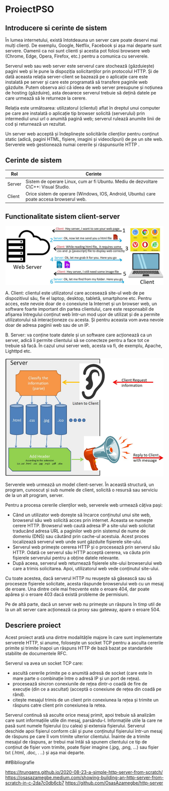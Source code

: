 # ProiectPSO


## Introducere si cerinte de sistem

În lumea internetului, există întotdeauna un server care poate deservi mai mulți clienți. De exemplu, Google, Netflix, Facebook și așa mai departe sunt servere. Oamenii ca noi sunt clienti și acestia pot folosi browsere web (Chrome, Edge, Opera, Firefox, etc.) pentru a comunica cu serverele.

Serverul web sau web server este serverul care stochează (găzduiește) pagini web și le pune la dispoziția solicitanților prin protocolul HTTP. Și de dată aceasta relația server-client se bazează pe o aplicație care este instalată pe server și care este programată să transfere paginile web găzduite. Putem observa aici că ideea de web server presupune și noțiunea de hosting (găzduire), asta deoarece serverul trebuie să dețină datele pe care urmează să le returneze la cerere.

Relația este următoarea: utilizatorul (clientul) aflat în dreptul unui computer pe care are instalată o aplicație tip browser solicită (serverului) prin intermediul unui url o anumită pagină web; serverul rulează anumite linii de cod și returnează un rezultat. 

Un server web acceptă și îndeplinește solicitările clienților pentru conținut static (adică, pagini HTML, fișiere, imagini și videoclipuri) de pe un site web. Serverele web gestionează numai cererile și răspunsurile HTTP .


## Cerinte de sistem


| Rol  | Cerinte |
| ------------- | ------------- |
| Server  | Sistem de operare Linux, cum ar fi Ubuntu. Mediu de dezvoltare C\C++: Visual Studio.   |
| Client  | Orice sistem de operare (Windows, IOS, Android, Ubuntu) care poate accesa browserul web.  |



## Functionalitate sistem client-server


![My Image](imagine1.png)



A. Client: clientul este utilizatorul care accesează site-ul web de pe dispozitivul său, fie el laptop, desktop, tabletă, smartphone etc. Pentru acces, este nevoie doar de o conexiune la Internet și un browser web, un software foarte important din partea clientului, care este responsabil de afișarea întregului conținut web într-un mod ușor de utilizat și de a permite utilizatorului să interacționeze cu acesta. Și pentru aceasta vom avea nevoie doar de adresa paginii web sau de un IP.

B. Server: va conține toate datele și un software care acționează ca un server, adică îi permite clientului să se conecteze pentru a face tot ce trebuie să facă. În cazul unui server web, acesta va fi, de exemplu, Apache, Lighttpd etc.



![My Image](imagine2.png)



Serverele web urmează un model client-server. În această structură, un program, cunoscut și sub numele de client, solicită o resursă sau serviciu de la un alt program, server.

Pentru a procesa cererile clienților web, serverele web urmează câțiva pași:

* Când un utilizator web dorește să încarce conținutul unui site web, browserul său web solicită acces prin internet. Aceasta se numește cerere HTTP.
Browserul web caută adresa IP a site-ului web solicitat traducând adresa URL a paginilor web prin sistemul de nume de domeniu (DNS) sau căutând prin cache-ul acestuia. Acest proces localizează serverul web unde sunt găzduite fișierele site-ului.
* Serverul web primește cererea HTTP și o procesează prin serverul său HTTP. Odată ce serverul său HTTP acceptă cererea, va căuta prin fișierele serverului pentru a obține datele relevante.
* După aceea, serverul web returnează fișierele site-ului browserului web care a trimis solicitarea. Apoi, utilizatorul web vede conținutul site-ului.


Cu toate acestea, dacă serverul HTTP nu reușește să găsească sau să proceseze fișierele solicitate, acesta răspunde browserului web cu un mesaj de eroare. Una dintre cele mai frecvente este o eroare 404, dar poate apărea și o eroare 403 dacă există probleme de permisiuni.

Pe de altă parte, dacă un server web nu primește un răspuns în timp util de la un alt server care acționează ca proxy sau gateway, apare o eroare 504.




## Descriere proiect



Acest proiect arată una dintre modalitățile majore în care sunt implementate serverele HTTP, si anume, folosește un socket TCP pentru a asculta cererile primite și trimite înapoi un răspuns HTTP de bază bazat pe standardele stabilite de documentele RFC.


Serverul va avea un socket TCP care:

*	ascultă cererile primite pe o anumită adresă de socket (care este în mare parte o combinație între o adresă IP și un port de rețea).
*	procesează sincron conexiunile de rețea dintr-o coadă de fire de execuție (din ce a ascultat) (acceptă o conexiune de rețea din coadă pe rând).
*	citește mesajul trimis de un client prin conexiunea la rețea și trimite un răspuns catre client prin conexiunea la retea.

Serverul continuă să asculte orice mesaj primit, apoi trebuie să analizăm care sunt informațiile utile din mesaj, parsându-l. Informațiile utile la care ne pasă sunt numele fișierului (cu calea) și extensia fișierului. Serverul deschide apoi fișierul conform căii și pune conținutul fișierului într-un mesaj de răspuns pe care îl vom trimite ulterior clientului. Înainte de a trimite mesajul de răspuns, ar trebui mai întâi să spunem clientului ce tip de conținut de fișier vom trimite, poate fișier imagine (.jpg, .png, ...) sau fișier txt (.html, .doc, . ..) și așa mai departe.

##Bibliografie

https://trungams.github.io/2020-08-23-a-simple-http-server-from-scratch/
https://osasazamegbe.medium.com/showing-building-an-http-server-from-scratch-in-c-2da7c0db6cb7
https://github.com/OsasAzamegbe/http-server



















